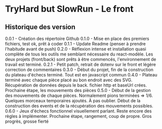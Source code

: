 # TryHard but SlowRun - Le front

## Historique des version
0.0.1 - Création des répertoire Github
0.1.0 - Mise en place des premiers fichiers, test ok, prêt à coder
0.1.1 - Update Readme (penser à prendre l'habitude avant de push)
0.2.0 - Réflexion intense et installation quasi complète de tous les outils me semblant nécessaire du react-modèle. Les deux projets (front/back) sont prêts à être commencés, l'environnement de travail est terminé.
0.2.1 - Petit patch, retrait de dotenv sur le front et légère correction de commentaires
0.3.0 - Début du projet, fin de la construction du plateau d'échecs terminé. Tout est en javascript commun
0.4.0 - Plateau terminé avec chaque pièce placé au bon endroit avec des SVG. Récupération de données depuis le back. fichier http et baseUrl crées. Prochaine étape, les mouvements des pièces
0.5.0 - Début de la gestion des mouvements de chaque pièces. Normalement pions terminées => 1/6. Quelques morceaux temporaires ajoutés. À pas oublier. Début de la construction des events et de la récupération des mouvements possibles.
0.6.0 - Jeux d'échecs fonctionnel visuellement parlant. Reste encore des règles à implémenter. Prochaine étape, rangement, coup de propre. Gros progrès, grosse fierté